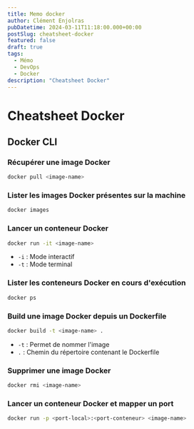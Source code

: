 ```yaml
---
title: Memo docker
author: Clément Enjolras
pubDatetime: 2024-03-11T11:18:00.000+00:00
postSlug: cheatsheet-docker
featured: false
draft: true
tags:
  - Mémo
  - DevOps
  - Docker
description: "Cheatsheet Docker"
---
```


# Cheatsheet Docker

## Docker CLI

### Récupérer une image Docker

```bash
docker pull <image-name>
```

### Lister les images Docker présentes sur la machine

```bash
docker images
```

### Lancer un conteneur Docker

```bash
docker run -it <image-name>
```

- `-i` : Mode interactif
- `-t` : Mode terminal

### Lister les conteneurs Docker en cours d'exécution

```bash
docker ps
```

### Build une image Docker depuis un Dockerfile

```bash
docker build -t <image-name> .
```

- `-t` : Permet de nommer l'image
- `.` : Chemin du répertoire contenant le Dockerfile

### Supprimer une image Docker

```bash
docker rmi <image-name>
```

### Lancer un conteneur Docker et mapper un port

```bash
docker run -p <port-local>:<port-conteneur> <image-name>
```
